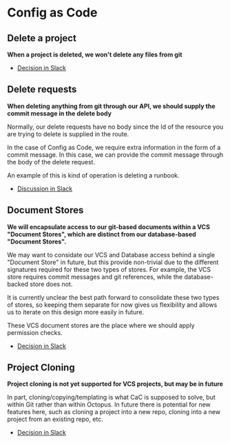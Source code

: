 # Config as Code

## Delete a project

**When a project is deleted, we won't delete any files from git**

- [Decision in Slack](https://octopusdeploy.slack.com/archives/C01A1E8K9J5/p1599463673108000?thread_ts=1599458934.107900&cid=C01A1E8K9J5)

## Delete requests

**When deleting anything from git through our API, we should supply the commit message in the delete body**

Normally, our delete requests have no body since the Id of the resource you are trying to delete is supplied in the route. 

In the case of Config as Code, we require extra information in the form of a commit message. In this case, we can provide the commit message through the body of the delete request.

An example of this is kind of operation is deleting a runbook.

- [Discussion in Slack](https://octopusdeploy.slack.com/archives/C01AJE4K3T2/p1600066810120000)

## Document Stores

**We will encapsulate access to our git-based documents within a VCS "Document Stores", which are distinct from our database-based "Document Stores".**

We may want to considate our VCS and Database access behind a single "Document Store" in future, but this provide non-trivial due to the different signatures required for these two types of stores. For example, the VCS store requires commit messages and git references, while the database-backed store does not.

It is currently unclear the best path forward to consolidate these two types of stores, so keeping them separate for now gives us flexibility and allows us to iterate on this design more easily in future.

These VCS document stores are the place where we should apply permission checks.

- [Decision in Slack](https://octopusdeploy.slack.com/archives/C01AJE4K3T2/p1600058089113200?thread_ts=1600051433.112900&cid=C01AJE4K3T2)

## Project Cloning

**Project cloning is not yet supported for VCS projects, but may be in future**

In part, cloning/copying/templating is what CaC is supposed to solve, but within Git rather than within Octopus. In future there is potential for new features here, such as cloning a project into a new repo, cloning into a new project from an existing repo, etc.

- [Decision in Slack](https://octopusdeploy.slack.com/archives/C01A1E8K9J5/p1599463673108000?thread_ts=1599458934.107900&cid=C01A1E8K9J5)